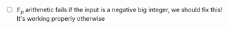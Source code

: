 - [ ] $\mathbb{F}_p$ arithmetic fails if the input is a negative big integer, we should fix this! It's working properly otherwise
